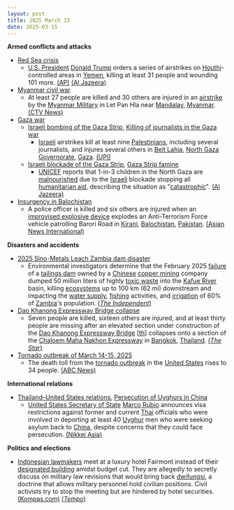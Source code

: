 ```yaml
---
layout: post
title: 2025 March 15
date: 2025-03-15
---
```



**Armed conflicts and attacks**

* [Red Sea crisis](https://en.wikipedia.org/wiki/Red_Sea_crisis "Red Sea crisis")
  + [U.S. President](https://en.wikipedia.org/wiki/President_of_the_United_States "President of the United States") [Donald Trump](https://en.wikipedia.org/wiki/Donald_Trump "Donald Trump") orders a series of airstrikes on [Houthi](https://en.wikipedia.org/wiki/Houthis "Houthis")-controlled areas in [Yemen](https://en.wikipedia.org/wiki/Yemen "Yemen"), killing at least 31 people and wounding 101 more. [(AP)](https://apnews.com/article/trump-yemen-houthis-rebels-attack-airstrike-11b0e080b3982542dd621338a7b18afd) [(Al Jazeera)](https://www.aljazeera.com/news/2025/3/15/us-launches-major-air-strikes-on-houthi-targets-in-yemen-at-least-9-killed)
* [Myanmar civil war](https://en.wikipedia.org/wiki/Myanmar_civil_war_%282021%E2%80%93present%29 "Myanmar civil war (2021–present)")
  + At least 27 people are killed and 30 others are injured in an [airstrike](https://en.wikipedia.org/wiki/Airstrike "Airstrike") by the [Myanmar Military](https://en.wikipedia.org/wiki/Tatmadaw "Tatmadaw") in Let Pan Hla near [Mandalay](https://en.wikipedia.org/wiki/Mandalay "Mandalay"), [Myanmar](https://en.wikipedia.org/wiki/Myanmar "Myanmar"). [(CTV News)](https://www.ctvnews.ca/world/article/an-airstrike-in-myanmar-kills-nearly-30-people-an-opposition-group-says/)
* [Gaza war](https://en.wikipedia.org/wiki/Gaza_war "Gaza war")
  + [Israeli bombing of the Gaza Strip](https://en.wikipedia.org/wiki/Israeli_bombing_of_the_Gaza_Strip "Israeli bombing of the Gaza Strip"), [Killing of journalists in the Gaza war](https://en.wikipedia.org/wiki/Killing_of_journalists_in_the_Gaza_war "Killing of journalists in the Gaza war")
    - [Israeli](https://en.wikipedia.org/wiki/Israel "Israel") airstrikes kill at least nine [Palestinians](https://en.wikipedia.org/wiki/Palestinians "Palestinians"), including several journalists, and injures several others in [Beit Lahia](https://en.wikipedia.org/wiki/Beit_Lahia "Beit Lahia"), [North Gaza Governorate](https://en.wikipedia.org/wiki/North_Gaza_Governorate "North Gaza Governorate"), [Gaza](https://en.wikipedia.org/wiki/Gaza_Strip "Gaza Strip"). [(UPI)](https://www.upi.com/Top_News/World-News/2025/03/15/Gaza-airstrike-journalists-dead/7691742048476/)
  + [Israeli blockade of the Gaza Strip](https://en.wikipedia.org/wiki/Israeli_blockade_of_the_Gaza_Strip "Israeli blockade of the Gaza Strip"), [Gaza Strip famine](https://en.wikipedia.org/wiki/Gaza_Strip_famine "Gaza Strip famine")
    - [UNICEF](https://en.wikipedia.org/wiki/UNICEF "UNICEF") reports that 1-in-3 children in the North Gaza are [malnourished](https://en.wikipedia.org/wiki/Malnutrition "Malnutrition") due to the [Israeli](https://en.wikipedia.org/wiki/Israel_Defense_Forces "Israel Defense Forces") blockade stopping all [humanitarian aid](https://en.wikipedia.org/wiki/Humanitarian_aid "Humanitarian aid"), describing the situation as "[catastrophic](https://en.wikipedia.org/wiki/Catastrophic "Catastrophic")". [(Al Jazeera)](https://www.aljazeera.com/news/2025/3/15/acute-child-malnutrition-in-northern-gaza-doubles-in-one-month-unicef-says)
* [Insurgency in Balochistan](https://en.wikipedia.org/wiki/Insurgency_in_Balochistan "Insurgency in Balochistan")
  + A police officer is killed and six others are injured when an [improvised explosive device](https://en.wikipedia.org/wiki/Improvised_explosive_device "Improvised explosive device") explodes an Anti-Terrorism Force vehicle patrolling Barori Road in [Kirani](https://en.wikipedia.org/wiki/Kirani "Kirani"), [Balochistan](https://en.wikipedia.org/wiki/Balochistan "Balochistan"), [Pakistan](https://en.wikipedia.org/wiki/Pakistan "Pakistan"). [(Asian News International)](https://www.aninews.in/news/world/asia/pakistan-atf-personnel-killed-six-others-injured-in-ied-blast-in-quetta20250316065835/)

**Disasters and accidents**

* [2025 Sino-Metals Leach Zambia dam disaster](https://en.wikipedia.org/wiki/2025_Sino-Metals_Leach_Zambia_dam_disaster "2025 Sino-Metals Leach Zambia dam disaster")
  + Environmental investigators determine that the February 2025 [failure](https://en.wikipedia.org/wiki/Tailings_dam_failure "Tailings dam failure") of a [tailings dam](https://en.wikipedia.org/wiki/Tailings_dam "Tailings dam") owned by a [Chinese](https://en.wikipedia.org/wiki/China "China") [copper mining](https://en.wikipedia.org/wiki/Copper_extraction "Copper extraction") company dumped 50 million liters of highly [toxic waste](https://en.wikipedia.org/wiki/Toxic_waste "Toxic waste") into the [Kafue River](https://en.wikipedia.org/wiki/Kafue_River "Kafue River") basin, killing [ecosystems](https://en.wikipedia.org/wiki/River_ecosystem "River ecosystem") up to 100 km (62 mi) downstream and impacting the [water supply](https://en.wikipedia.org/wiki/Water_supply "Water supply"), [fishing](https://en.wikipedia.org/wiki/Fishing "Fishing") activities, and [irrigation](https://en.wikipedia.org/wiki/Irrigation "Irrigation") of 60% of [Zambia](https://en.wikipedia.org/wiki/Zambia "Zambia")'s population. [(*The Independent*)](https://www.the-independent.com/news/world/africa/zambia-kafue-river-acidic-waste-spill-china-b2715672.html)
* [Dao Khanong Expressway Bridge collapse](https://en.wikipedia.org/wiki/Dao_Khanong_Expressway_Bridge_collapse "Dao Khanong Expressway Bridge collapse")
  + Seven people are killed, sixteen others are injured, and at least thirty people are missing after an elevated section under construction of the [Dao Khanong Expressway Bridge](/w/index.php?title=Dao_Khanong_Expressway_Bridge&action=edit&redlink=1 "Dao Khanong Expressway Bridge (page does not exist)") [[th](https://th.wikipedia.org/wiki/%E0%B8%97%E0%B8%B2%E0%B8%87%E0%B8%9E%E0%B8%B4%E0%B9%80%E0%B8%A8%E0%B8%A9%E0%B8%AA%E0%B8%B2%E0%B8%A2%E0%B8%9E%E0%B8%A3%E0%B8%B0%E0%B8%A3%E0%B8%B2%E0%B8%A1_3-%E0%B8%94%E0%B8%B2%E0%B8%A7%E0%B8%84%E0%B8%B0%E0%B8%99%E0%B8%AD%E0%B8%87-%E0%B8%A7%E0%B8%87%E0%B9%81%E0%B8%AB%E0%B8%A7%E0%B8%99%E0%B8%A3%E0%B8%AD%E0%B8%9A%E0%B8%99%E0%B8%AD%E0%B8%81%E0%B8%95%E0%B8%B0%E0%B8%A7%E0%B8%B1%E0%B8%99%E0%B8%95%E0%B8%81 "th:ทางพิเศษสายพระราม 3-ดาวคะนอง-วงแหวนรอบนอกตะวันตก")] collapses onto a section of the [Chaloem Maha Nakhon Expressway](https://en.wikipedia.org/wiki/Chaloem_Maha_Nakhon_Expressway "Chaloem Maha Nakhon Expressway") in [Bangkok](https://en.wikipedia.org/wiki/Bangkok "Bangkok"), [Thailand](https://en.wikipedia.org/wiki/Thailand "Thailand"). [(*The Star*)](https://www.thestar.com.my/aseanplus/aseanplus-news/2025/03/15/seven-killed-as-bangkok039s-dao-khanong-expressway-bridge-collapses-on-rama-ii-road)
* [Tornado outbreak of March 14-15, 2025](https://en.wikipedia.org/wiki/Tornado_outbreak_of_March_14-15%2C_2025 "Tornado outbreak of March 14-15, 2025")
  + The death toll from the [tornado outbreak](https://en.wikipedia.org/wiki/Tornado_outbreak_of_March_14%2C_2025 "Tornado outbreak of March 14, 2025") in the [United States](https://en.wikipedia.org/wiki/United_States "United States") rises to 34 people. [(ABC News)](https://abcnews.go.com/US/live-updates/tornado-outbreak-live-updates-18-dead-dozens-injured/?id=119832914)

**International relations**

* [Thailand–United States relations](https://en.wikipedia.org/wiki/Thailand%E2%80%93United_States_relations "Thailand–United States relations"), [Persecution of Uyghurs in China](https://en.wikipedia.org/wiki/Persecution_of_Uyghurs_in_China "Persecution of Uyghurs in China")
  + [United States Secretary of State](https://en.wikipedia.org/wiki/United_States_Secretary_of_State "United States Secretary of State") [Marco Rubio](https://en.wikipedia.org/wiki/Marco_Rubio "Marco Rubio") announces visa restrictions against former and current [Thai](https://en.wikipedia.org/wiki/Thailand "Thailand") officials who were involved in deporting at least 40 [Uyghur](https://en.wikipedia.org/wiki/Uyghurs "Uyghurs") men who were seeking asylum back to [China](https://en.wikipedia.org/wiki/China "China"), despite concerns that they could face persecution. [(Nikkei Asia)](https://asia.nikkei.com/Politics/International-relations/U.S.-hits-Thai-officials-with-visa-sanctions-over-deporting-Uyghurs-to-China)

**Politics and elections**

* [Indonesian lawmakers](https://en.wikipedia.org/wiki/Dewan_Perwakilan_Rakyat "Dewan Perwakilan Rakyat") meet at a luxury hotel Fairmont instead of their [designated building](https://en.wikipedia.org/wiki/MPR/DPR/DPD_building "MPR/DPR/DPD building") amidst budget cut. They are allegedly to secretly discuss on military law revisions that would bring back [dwifungsi](https://en.wikipedia.org/wiki/Dwifungsi "Dwifungsi"), a doctrine that allows military personnel hold civilian positions. Civil activists try to stop the meeting but are hindered by hotel securities. [(Kompas.com)](https://nasional.kompas.com/read/2025/03/15/21575121/dpr-dan-pemerintah-bahas-ruu-tni-di-hotel-mewah-dan-akhir-pekan-halo) [(*Tempo*)](https://www.tempo.co/politik/rapat-kilat-revisi-uu-tni-digelar-di-hotel-mewah-hingga-didobrak-massa-aksi-1220165)
